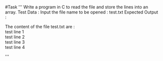#Task
'''
Write a program in C to read the file and store the lines into an array. 
Test Data :
Input the file name to be opened : test.txt
Expected Output :

 The content of the file test.txt  are :                                                                      
 test line 1                                                                                                  
 test line 2                                                                                                  
 test line 3                                                                                                  
 test line 4

'''
